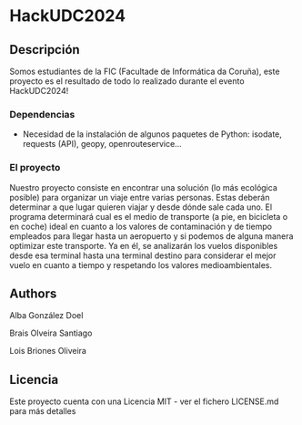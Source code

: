 # HackUDC2024

## Descripción

Somos estudiantes de la FIC (Facultade de Informática da Coruña), este proyecto es el resultado de todo lo realizado durante el evento HackUDC2024!

### Dependencias

* Necesidad de la instalación de algunos paquetes de Python: isodate, requests (API), geopy, openrouteservice...

### El proyecto
Nuestro proyecto consiste en encontrar una solución (lo más ecológica posible) para organizar un viaje entre varias personas. Estas deberán determinar a que lugar quieren viajar y desde dónde sale cada uno. El programa determinará cual es el medio de transporte (a pie, en bicicleta o en coche) ideal en cuanto a los valores de contaminación y de tiempo empleados para llegar hasta un aeropuerto y si podemos de alguna manera optimizar este transporte. Ya en él, se analizarán los vuelos disponibles desde esa terminal hasta una terminal destino para considerar el mejor vuelo en cuanto a tiempo y respetando los valores medioambientales.

## Authors

Alba González Doel

Brais Olveira Santiago

Lois Briones Oliveira


## Licencia

Este proyecto cuenta con una Licencia MIT - ver el fichero LICENSE.md para más detalles




